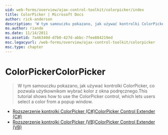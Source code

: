```yaml
---
uid: web-forms/overview/ajax-control-toolkit/colorpicker/index
title: ColorPicker | Microsoft Docs
author: rick-anderson
description: 'W tym samouczku pokazano, jak używać kontrolki ColorPicker, co pozwala użytkownikom wybrać kolor z okna podręcznego.'
ms.author: riande
ms.date: 11/14/2011
ms.assetid: 7a46340d-d7b0-427d-abbc-7fee884219ed
msc.legacyurl: /web-forms/overview/ajax-control-toolkit/colorpicker
msc.type: chapter
---
```

<a name="colorpicker"></a><span data-ttu-id="e1fa6-103">ColorPicker</span><span class="sxs-lookup"><span data-stu-id="e1fa6-103">ColorPicker</span></span>
====================
> <span data-ttu-id="e1fa6-104">W tym samouczku pokazano, jak używać kontrolki ColorPicker, co pozwala użytkownikom wybrać kolor z okna podręcznego.</span><span class="sxs-lookup"><span data-stu-id="e1fa6-104">This tutorial shows how to use the ColorPicker control, which lets users select a color from a popup window.</span></span>


- [<span data-ttu-id="e1fa6-105">Rozszerzenie kontrolki ColorPicker (C#)</span><span class="sxs-lookup"><span data-stu-id="e1fa6-105">ColorPicker Control Extender (C#)</span></span>](using-the-colorpicker-control-extender-cs.md)
- [<span data-ttu-id="e1fa6-106">Rozszerzenie kontrolki ColorPicker (VB)</span><span class="sxs-lookup"><span data-stu-id="e1fa6-106">ColorPicker Control Extender (VB)</span></span>](using-the-colorpicker-control-extender-vb.md)
